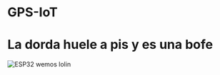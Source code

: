 # GPS-IoT
# La dorda huele a pis y es una bofe

![ESP32 wemos lolin](C:\Users\Skull\GPS-IoT\Images\ESP32.jpg)  
